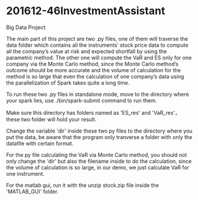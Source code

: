 # 201612-46InvestmentAssistant

Big Data Project

The main part of this project are two .py files, one of them will traverse the data folder which contains all the instruments’ stock price data to compute all the company’s value at risk and expected shortfall by using the parametric method. The other one will compute the VaR and ES only for one company via the Monte Carlo method, since the Monte Carlo method’s outcome should be more accurate and the volume of calculation for the method is so large that even the calculation of one company’s data using the parallelization of Spark takes quite a long time. 

To run these two .py files in standalone mode, move to the directory where your spark lies, use ./bin/spark-submit command to run them. 

Make sure this directory has folders named as 'ES_res' and 'VaR_res'，these two folder will hold your result.

Change the variable 'dir' inside these two py files to the directory where you put the data, be aware that the program only tranverse a folder with only the datafile with certain format. 

For the py file calculating the VaR via Monte Carlo method, you should not only change the 'dir' but also the filename inside to do the calculation, since the volume of calculation is so large, in our demo, we just calculate VaR for one instrument.

For the matlab gui, run it with the unzip stock.zip file inside the 'MATLAB_GUI' folder.
